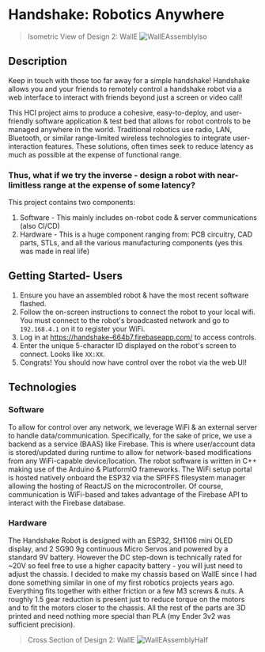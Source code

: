 # Handshake: Robotics Anywhere

> Isometric View of Design 2: WallE
![WallEAssemblyIso](https://github.com/user-attachments/assets/0fcd6f2f-14b1-4e6c-b612-d5d0b7ba8db2)

## Description
Keep in touch with those too far away for a simple handshake! Handshake allows you and your friends to remotely control a
handshake robot via a web interface to interact with friends beyond just a screen or video call! 

This HCI project aims to produce a cohesive, easy-to-deploy, and user-friendly software application & test bed that allows for robot controls to be managed anywhere in the world. 
Traditional robotics use radio, LAN, Bluetooth, or similar range-limited wireless technologies to integrate user-interaction features. These solutions, often times seek to reduce latency as much as possible at the expense of functional range. 
### Thus, what if we try the inverse - design a robot with near-limitless range at the expense of some latency? 
This project contains two components: 
1) Software - This mainly includes on-robot code & server communications (also CI/CD)
2) Hardware - This is a huge component ranging from: PCB circuitry, CAD parts, STLs, and all the various manufacturing components (yes this was made in real life)

## Getting Started- Users
1) Ensure you have an assembled robot & have the most recent software flashed.
2) Follow the on-screen instructions to connect the robot to your local wifi. You must connect to the robot's broadcasted network and go to `192.168.4.1` on it to register your WiFi. 
3) Log in at https://handshake-664b7.firebaseapp.com/ to access controls.
4) Enter the unique 5-character ID displayed on the robot's screen to connect. Looks like `XX:XX`.
5) Congrats! You should now have control over the robot via the web UI!

## Technologies

### Software
To allow for control over any network, we leverage WiFi & an external server to handle data/communication. Specifically, for the sake of price, we use a backend as a service (BAAS) like Firebase. This is where user/account data is stored/updated during runtime to allow for network-based modifications from any WiFi-capable device/location. 
The robot software is written in C++ making use of the Arduino & PlatformIO frameworks. The WiFi setup portal is hosted natively onboard the ESP32 via the SPIFFS filesystem manager allowing the hosting of ReactJS on the microcontroller. Of course, communication is WiFi-based and takes advantage of the Firebase API to interact with the Firebase database.

### Hardware
The Handshake Robot is designed with an ESP32, SH1106 mini OLED display, and 2 SG90 9g continuous Micro Servos and powered by a standard 9V battery. However the DC step-down is technically rated for ~20V so feel free to use a higher capacity battery - you will just need to adjust the chassis. 
I decided to make my chassis based on WallE since I had done something similar in one of my first robotics projects years ago. Everything fits together with either friction or a few M3 screws & nuts. A roughly 1.5 gear reduction is present just to reduce torque on the motors and to fit the motors closer to the chassis. All the rest of the parts are 3D printed and need nothing more special than PLA (my Ender 3v2 was sufficient precision). 

> Cross Section of Design 2: WallE
![WallEAssemblyHalf](https://github.com/user-attachments/assets/d64c5445-bd2d-40f5-8bcf-905392bf67c1)
